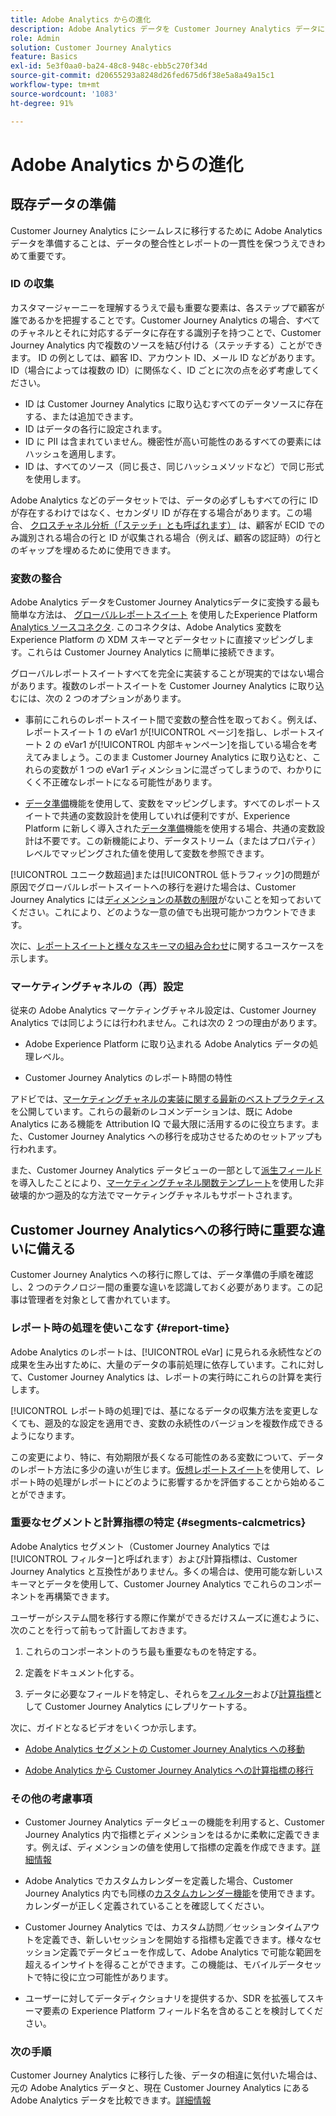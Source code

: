 ```yaml
---
title: Adobe Analytics からの進化
description: Adobe Analytics データを Customer Journey Analytics データに変換する手順
role: Admin
solution: Customer Journey Analytics
feature: Basics
exl-id: 5e3f0aa0-ba24-48c8-948c-ebb5c270f34d
source-git-commit: d20655293a8248d26fed675d6f38e5a8a49a15c1
workflow-type: tm+mt
source-wordcount: '1083'
ht-degree: 91%

---
```


# Adobe Analytics からの進化

## 既存データの準備

Customer Journey Analytics にシームレスに移行するために Adobe Analytics データを準備することは、データの整合性とレポートの一貫性を保つうえできわめて重要です。

### ID の収集

カスタマージャーニーを理解するうえで最も重要な要素は、各ステップで顧客が誰であるかを把握することです。Customer Journey Analytics の場合、すべてのチャネルとそれに対応するデータに存在する識別子を持つことで、Customer Journey Analytics 内で複数のソースを結び付ける（ステッチする）ことができます。
ID の例としては、顧客 ID、アカウント ID、メール ID などがあります。ID（場合によっては複数の ID）に関係なく、ID ごとに次の点を必ず考慮してください。

* ID は Customer Journey Analytics に取り込むすべてのデータソースに存在する、または追加できます。
* ID はデータの各行に設定されます。
* ID に PII は含まれていません。機密性が高い可能性のあるすべての要素にはハッシュを適用します。
* ID は、すべてのソース（同じ長さ、同じハッシュメソッドなど）で同じ形式を使用します。

Adobe Analytics などのデータセットでは、データの必ずしもすべての行に ID が存在するわけではなく、セカンダリ ID が存在する場合があります。この場合、 [クロスチャネル分析（「ステッチ」とも呼ばれます）](/help/stitching/overview.md) は、顧客が ECID でのみ識別される場合の行と ID が収集される場合（例えば、顧客の認証時）の行とのギャップを埋めるために使用できます。

### 変数の整合

Adobe Analytics データをCustomer Journey Analyticsデータに変換する最も簡単な方法は、 [グローバルレポートスイート](https://experienceleague.adobe.com/docs/analytics/implementation/prepare/global-rs.html?lang=ja) を使用したExperience Platform [Analytics ソースコネクタ](https://experienceleague.adobe.com/docs/experience-platform/sources/ui-tutorials/create/adobe-applications/analytics.html?lang=ja). このコネクタは、Adobe Analytics 変数を Experience Platform の XDM スキーマとデータセットに直接マッピングします。これらは Customer Journey Analytics に簡単に接続できます。

グローバルレポートスイートすべてを完全に実装することが現実的ではない場合があります。複数のレポートスイートを Customer Journey Analytics に取り込むには、次の 2 つのオプションがあります。

* 事前にこれらのレポートスイート間で変数の整合性を取っておく。例えば、レポートスイート 1 の eVar1 が[!UICONTROL ページ]を指し、レポートスイート 2 の eVar1 が[!UICONTROL 内部キャンペーン]を指している場合を考えてみましょう。このまま Customer Journey Analytics に取り込むと、これらの変数が 1 つの eVar1 ディメンションに混ざってしまうので、わかりにくく不正確なレポートになる可能性があります。

* [データ準備](https://experienceleague.adobe.com/docs/experience-platform/data-prep/home.html?lang=ja)機能を使用して、変数をマッピングします。すべてのレポートスイートで共通の変数設計を使用していれば便利ですが、Experience Platform に新しく導入された[データ準備](https://experienceleague.adobe.com/docs/experience-platform/sources/ui-tutorials/create/adobe-applications/analytics.html?lang=ja#mapping)機能を使用する場合、共通の変数設計は不要です。この新機能により、データストリーム（またはプロパティ）レベルでマッピングされた値を使用して変数を参照できます。

[!UICONTROL ユニーク数超過]または[!UICONTROL 低トラフィック]の問題が原因でグローバルレポートスイートへの移行を避けた場合は、Customer Journey Analytics には[ディメンションの基数の制限](/help/components/dimensions/high-cardinality.md)がないことを知っておいてください。これにより、どのような一意の値でも出現可能かつカウントできます。

次に、[レポートスイートと様々なスキーマの組み合わせ](/help/use-cases/aa-data/combine-report-suites.md)に関するユースケースを示します。

### マーケティングチャネルの（再）設定

従来の Adobe Analytics マーケティングチャネル設定は、Customer Journey Analytics では同じようには行われません。これは次の 2 つの理由があります。

* Adobe Experience Platform に取り込まれる Adobe Analytics データの処理レベル。

* Customer Journey Analytics のレポート時間の特性

アドビでは、[マーケティングチャネルの実装に関する最新のベストプラクティス](https://experienceleague.adobe.com/docs/analytics/components/marketing-channels/mchannel-best-practices.html?lang=ja)を公開しています。これらの最新のレコメンデーションは、既に Adobe Analytics にある機能を Attribution IQ で最大限に活用するのに役立ちます。また、Customer Journey Analytics への移行を成功させるためのセットアップも行われます。

また、Customer Journey Analytics データビューの一部として[派生フィールド](../data-views/derived-fields/derived-fields.md)を導入したことにより、[マーケティングチャネル関数テンプレート](../data-views/derived-fields/derived-fields.md#function-templates)を使用した非破壊的かつ遡及的な方法でマーケティングチャネルもサポートされます。

## Customer Journey Analyticsへの移行時に重要な違いに備える

Customer Journey Analytics への移行に際しては、データ準備の手順を確認し、2 つのテクノロジー間の重要な違いを認識しておく必要があります。この記事は管理者を対象として書かれています。

### レポート時の処理を使いこなす {#report-time}

Adobe Analytics のレポートは、[!UICONTROL eVar] に見られる永続性などの成果を生み出すために、大量のデータの事前処理に依存しています。これに対して、Customer Journey Analytics は、レポートの実行時にこれらの計算を実行します。

[!UICONTROL レポート時の処理]では、基になるデータの収集方法を変更しなくても、遡及的な設定を適用でき、変数の永続性のバージョンを複数作成できるようになります。

この変更により、特に、有効期限が長くなる可能性のある変数について、データのレポート方法に多少の違いが生じます。[仮想レポートスイート](https://experienceleague.adobe.com/docs/analytics/components/virtual-report-suites/vrs-report-time-processing.html?lang=ja)を使用して、レポート時の処理がレポートにどのように影響するかを評価することから始めることができます。

### 重要なセグメントと計算指標の特定 {#segments-calcmetrics}

Adobe Analytics セグメント（Customer Journey Analytics では[!UICONTROL フィルター]と呼ばれます）および計算指標は、Customer Journey Analytics と互換性がありません。多くの場合は、使用可能な新しいスキーマとデータを使用して、Customer Journey Analytics でこれらのコンポーネントを再構築できます。

ユーザーがシステム間を移行する際に作業ができるだけスムーズに進むように、次のことを行って前もって計画しておきます。

1. これらのコンポーネントのうち最も重要なものを特定する。

2. 定義をドキュメント化する。

3. データに必要なフィールドを特定し、それらを[フィルター](/help/components/filters/filters-overview.md)および[計算指標](/help/components/calc-metrics/calc-metr-overview.md)として Customer Journey Analytics にレプリケートする。

次に、ガイドとなるビデオをいくつか示します。

* [Adobe Analytics セグメントの Customer Journey Analytics への移動](https://experienceleague.adobe.com/docs/customer-journey-analytics-learn/tutorials/moving-adobe-analytics-segments-to-customer-journey-analytics.html?lang=ja)

* [Adobe Analytics から Customer Journey Analytics への計算指標の移行](https://experienceleague.adobe.com/docs/customer-journey-analytics-learn/tutorials/components/calc-metrics/moving-your-calculated-metrics-from-adobe-analytics-to-customer-journey-analytics.html?lang=ja)

### その他の考慮事項

* Customer Journey Analytics データビューの機能を利用すると、Customer Journey Analytics 内で指標とディメンションをはるかに柔軟に定義できます。例えば、ディメンションの値を使用して指標の定義を作成できます。[詳細情報](/help/use-cases/data-views/data-views-usecases.md)

* Adobe Analytics でカスタムカレンダーを定義した場合、Customer Journey Analytics 内でも同様の[カスタムカレンダー機能](/help/components/date-ranges/custom-date-ranges.md)を使用できます。カレンダーが正しく定義されていることを確認してください。

* Customer Journey Analytics では、カスタム訪問／セッションタイムアウトを定義でき、新しいセッションを開始する指標も定義できます。様々なセッション定義でデータビューを作成して、Adobe Analytics で可能な範囲を超えるインサイトを得ることができます。この機能は、モバイルデータセットで特に役に立つ可能性があります。

* ユーザーに対してデータディクショナリを提供するか、SDR を拡張してスキーマ要素の Experience Platform フィールド名を含めることを検討してください。

### 次の手順

Customer Journey Analytics に移行した後、データの相違に気付いた場合は、元の Adobe Analytics データと、現在 Customer Journey Analytics にある Adobe Analytics データを比較できます。[詳細情報](/help/troubleshooting/compare.md)
